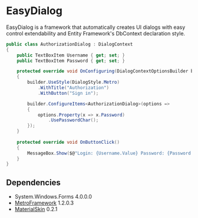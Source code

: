 # EasyDialog
EasyDialog is a framework that automatically creates UI dialogs with easy control extendability and Entity Framework's DbContext declaration style.
```csharp
public class AuthorizationDialog : DialogContext
{
    public TextBoxItem Username { get; set; }
    public TextBoxItem Password { get; set; }

    protected override void OnConfiguring(DialogContextOptionsBuilder builder)
    {
        builder.UseStyle(DialogStyle.Metro)
            .WithTitle("Authorization")
            .WithButton("Sign in");

        builder.ConfigureItems<AuthorizationDialog>(options =>
        {
            options.Property(x => x.Password)
                .UsePasswordChar();
        });
    }
    
    protected override void OnButtonClick()
    {
        MessageBox.Show($@"Login: {Username.Value} Password: {Password.Value}");
    }
}
```

## Dependencies
- System.Windows.Forms 4.0.0.0
- [MetroFramework](https://github.com/thielj/MetroFramework) 1.2.0.3
- [MaterialSkin](https://github.com/IgnaceMaes/MaterialSkin) 0.2.1
